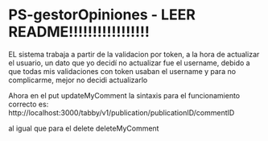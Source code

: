 # PS-gestorOpiniones - LEER README!!!!!!!!!!!!!!!!!
EL sistema trabaja a partir de la validacion por token, a la hora de actualizar el usuario, un dato que yo decidí no actualizar fue el username, debido a que todas mis validaciones con token usaban el username y para no complicarme, mejor no decidi actualizarlo

Ahora en el put updateMyComment la sintaxis para el funcionamiento correcto es: 
http://localhost:3000/tabby/v1/publication/publicationID/commentID

al igual que para el delete deleteMyComment
